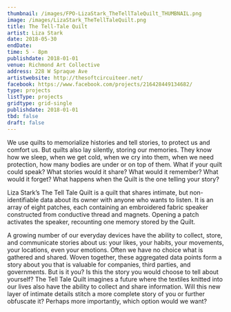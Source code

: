 ```yaml
---
thumbnail: /images/FPO-LizaStark_TheTellTaleQuilt_THUMBNAIL.png
image: /images/LizaStark_TheTellTaleQuilt.png
title: The Tell-Tale Quilt
artist: Liza Stark
date: 2018-05-30
endDate:
time: 5 - 8pm
publishdate: 2018-01-01
venue: Richmond Art Collective
address: 228 W Spraque Ave
artistwebsite: http://thesoftcircuiteer.net/
facebook: https://www.facebook.com/projects/216428449134682/
type: projects
listType: projects
gridtype: grid-single
publishdate: 2018-01-01
tbd: false
draft: false
---
```


We use quilts to memorialize histories and tell stories, to protect us and comfort us. But quilts also lay silently, storing our memories. They know how we sleep, when we get cold, when we cry into them, when we need protection, how many bodies are under or on top of them. What if your quilt could speak? What stories would it share? What would it remember? What would it forget? What happens when the Quilt is the one telling your story?

Liza Stark’s The Tell Tale Quilt is a quilt that shares intimate, but non-identifiable data about its owner with anyone who wants to listen. It is an array of eight patches, each containing an embroidered fabric speaker constructed from conductive thread and magnets. Opening a patch activates the speaker, recounting one memory stored by the Quilt.

A growing number of our everyday devices have the ability to collect, store, and communicate stories about us: your likes, your habits, your movements, your locations, even your emotions. Often we have no choice what is gathered and shared. Woven together, these aggregated data points form a story about you that is valuable for companies, third parties, and governments. But is it you? Is this the story you would choose to tell about yourself? The Tell Tale Quilt imagines a future where the textiles knitted into our lives also have the ability to collect and share information. Will this new layer of intimate details stitch a more complete story of you or further obfuscate it? Perhaps more importantly, which option would we want?